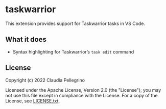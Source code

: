 # taskwarrior

This extension provides support for Taskwarrior tasks in VS Code.

## What it does

- Syntax highlighting for Taskwarrior’s `task edit` command

## License

Copyright (c) 2022 Claudia Pellegrino

Licensed under the Apache License, Version 2.0 (the "License");
you may not use this file except in compliance with the License.
For a copy of the License, see [LICENSE.txt](LICENSE.txt).
